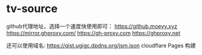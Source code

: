 # tv-source

github代理地址，选择一个速度快使用即可： 
https://github.moeyy.xyz 
https://mirror.ghproxy.com/ 
https://gh-proxy.com 
https://ghproxy.net 

还可以使用域名: https://qist.ugigc.dpdns.org/jsm.json cloudflare Pages 构建
